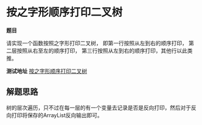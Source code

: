 # 按之字形顺序打印二叉树

**题目**

请实现一个函数按照之字形打印二叉树，
即第一行按照从左到右的顺序打印，
第二层按照从右至左的顺序打印，
第三行按照从左到右的顺序打印，其他行以此类推。

**测试地址**
[按之字形顺序打印二叉树](https://www.nowcoder.com/practice/91b69814117f4e8097390d107d2efbe0?tpId=13&tqId=11212&rp=3&ru=/ta/coding-interviews&qru=/ta/coding-interviews/question-ranking)

## 解题思路


树的层次遍历，只不过在每一层的有一个变量去记录是否是反向打印，然后对于反向打印将保存的ArrayList反向输出即可。


